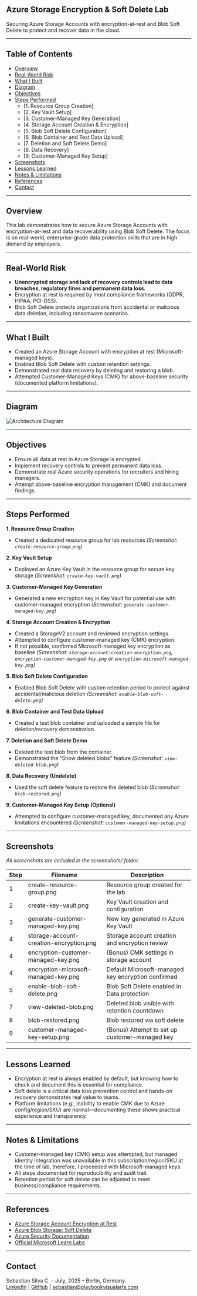 ## Azure Storage Encryption & Soft Delete Lab

Securing Azure Storage Accounts with encryption-at-rest and Blob Soft Delete to protect and recover data in the cloud.

---

## Table of Contents

- [Overview](#overview)
- [Real-World Risk](#real-world-risk)
- [What I Built](#what-i-built)
- [Diagram](#diagram)
- [Objectives](#objectives)
- [Steps Performed](#steps-performed)
  - [1. Resource Group Creation]
  - [2. Key Vault Setup]
  - [3. Customer-Managed Key Generation]
  - [4. Storage Account Creation & Encryption] 
  - [5. Blob Soft Delete Configuration]
  - [6. Blob Container and Test Data Upload] 
  - [7. Deletion and Soft Delete Demo] 
  - [8. Data Recovery] 
  - [9. Customer-Managed Key Setup]
- [Screenshots](#screenshots)
- [Lessons Learned](#lessons-learned)
- [Notes & Limitations](#notes--limitations)
- [References](#references)
- [Contact](#contact)

---

## Overview

This lab demonstrates how to secure Azure Storage Accounts with encryption-at-rest and data recoverability using Blob Soft Delete. The focus is on real-world, enterprise-grade data protection skills that are in high demand by employers.

---

## Real-World Risk

- **Unencrypted storage and lack of recovery controls lead to data breaches, regulatory fines and permanent data loss.**  
- Encryption at rest is required by most compliance frameworks (GDPR, HIPAA, PCI-DSS).  
- Blob Soft Delete protects organizations from accidental or malicious data deletion, including ransomware scenarios.

---

## What I Built

- Created an Azure Storage Account with encryption at rest (Microsoft-managed keys).
- Enabled Blob Soft Delete with custom retention settings.
- Demonstrated real data recovery by deleting and restoring a blob.
- Attempted Customer-Managed Keys (CMK) for above-baseline security (documented platform limitations).

---

## Diagram

![Architecture Diagram](diagram.png)

---

## Objectives

- Ensure all data at rest in Azure Storage is encrypted.
- Implement recovery controls to prevent permanent data loss.
- Demonstrate real Azure security operations for recruiters and hiring managers.
- Attempt above-baseline encryption management (CMK) and document findings.

---

## Steps Performed

**1. Resource Group Creation**  
   - Created a dedicated resource group for lab resources *(Screenshot: `create-resource-group.png`)*

**2. Key Vault Setup**  
   - Deployed an Azure Key Vault in the resource group for secure key storage *(Screenshot: `create-key-vault.png`)*

**3. Customer-Managed Key Generation**  
   - Generated a new encryption key in Key Vault for potential use with customer-managed encryption *(Screenshot: `generate-customer-managed-key.png`)*

**4. Storage Account Creation & Encryption**  
   - Created a StorageV2 account and reviewed encryption settings.  
   - Attempted to configure customer-managed key (CMK) encryption.  
   - If not possible, confirmed Microsoft-managed key encryption as baseline *(Screenshot: `storage-account-creation-encryption.png`, `encryption-customer-managed-key.png` or `encryption-microsoft-managed-key.png`)*

**5. Blob Soft Delete Configuration**  
   - Enabled Blob Soft Delete with custom retention period to protect against accidental/malicious deletion *(Screenshot: `enable-blob-soft-delete.png`)*

**6. Blob Container and Test Data Upload**  
   - Created a test blob container and uploaded a sample file for deletion/recovery demonstration.

**7. Deletion and Soft Delete Demo**  
   - Deleted the test blob from the container.  
   - Demonstrated the “Show deleted blobs” feature *(Screenshot: `view-deleted-blob.png`)*

**8. Data Recovery (Undelete)**  
   - Used the soft delete feature to restore the deleted blob *(Screenshot: `blob-restored.png`)*

**9. Customer-Managed Key Setup (Optional)**  
   - Attempted to configure customer-managed key, documented any Azure limitations encountered *(Screenshot: `customer-managed-key-setup.png`)*

---

## Screenshots

*All screenshots are included in the screenshots/ folder.*

| Step | Filename                                | Description                                        |
| ---- | --------------------------------------- | -------------------------------------------------- |
| 1    | create-resource-group.png               | Resource group created for the lab                 |
| 2    | create-key-vault.png                    | Key Vault creation and configuration               |
| 3    | generate-customer-managed-key.png       | New key generated in Azure Key Vault               |
| 4    | storage-account-creation-encryption.png | Storage account creation and encryption review     |
| 4    | encryption-customer-managed-key.png     | (Bonus) CMK settings in storage account            |
| 4    | encryption-microsoft-managed-key.png    | Default Microsoft-managed key encryption confirmed |
| 5    | enable-blob-soft-delete.png             | Blob Soft Delete enabled in Data protection        |
| 7    | view-deleted-blob.png                   | Deleted blob visible with retention countdown      |
| 8    | blob-restored.png                       | Blob restored via soft delete                      |
| 9    | customer-managed-key-setup.png          | (Bonus) Attempt to set up customer-managed key     |

---

## Lessons Learned

- Encryption at rest is always enabled by default, but knowing how to check and document this is essential for compliance.
- Soft delete is a critical data loss prevention control and hands-on recovery demonstrates real value to teams.
- Platform limitations (e.g., inability to enable CMK due to Azure config/region/SKU) are normal—documenting these shows practical experience and transparency.

---

## Notes & Limitations

- Customer-managed key (CMK) setup was attempted, but managed identity integration was unavailable in this subscription/region/SKU at the time of lab, therefore, I proceeded with Microsoft-managed keys.
- All steps documented for reproducibility and audit trail.
- Retention period for soft delete can be adjusted to meet business/compliance requirements.

---

## References

- [Azure Storage Account Encryption at Rest](https://docs.microsoft.com/en-us/azure/storage/common/storage-service-encryption)
- [Azure Blob Storage: Soft Delete](https://docs.microsoft.com/en-us/azure/storage/blobs/soft-delete-blob-overview)
- [Azure Security Documentation](https://docs.microsoft.com/en-us/azure/security/)
- [Official Microsoft Learn Labs](https://learn.microsoft.com/en-us/training/modules/secure-azure-storage-account/)

---

## Contact

Sebastian Silva C. – July, 2025 – Berlin, Germany.  
[LinkedIn](https://www.linkedin.com/in/sebastiansilc) | [GitHub](https://github.com/SebaSilC) | [sebastian@playbookvisualarts.com](mailto:sebastian@playbookvisualarts.com)

